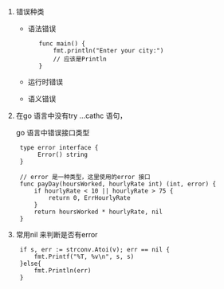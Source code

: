 1. 错误种类

   + 语法错误

            func main() {
                fmt.println("Enter your city:")
                // 应该是Println 
            }

   + 运行时错误

   + 语义错误

2. 在go 语言中没有try ...cathc 语句，

   go 语言中错误接口类型

        type error interface {
             Error() string
        }

        // error 是一种类型，这里使用的error 接口
        func payDay(hoursWorked, hourlyRate int) (int, error) {
            if hourlyRate < 10 || hourlyRate > 75 {
                return 0, ErrHourlyRate
            }
            return hoursWorked * hourlyRate, nil
        }

3. 常用nil 来判断是否有error

        if s, err := strconv.Atoi(v); err == nil {
            fmt.Printf("%T, %v\n", s, s)
        }else{
            fmt.Println(err)
        }